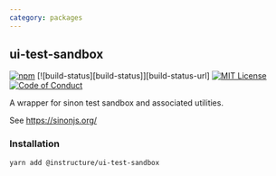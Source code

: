 ```yaml
---
category: packages
---
```


## ui-test-sandbox

[![npm][npm]][npm-url]
[![build-status][build-status]][build-status-url]
[![MIT License][license-badge]][license]
[![Code of Conduct][coc-badge]][coc]

A wrapper for sinon test sandbox and associated utilities.

See https://sinonjs.org/

### Installation

```sh
yarn add @instructure/ui-test-sandbox
```

[npm]: https://img.shields.io/npm/v/@instructure/ui-test-sandbox.svg
[npm-url]: https://npmjs.com/package/@instructure/ui-test-sandbox
[license-badge]: https://img.shields.io/npm/l/instructure-ui.svg?style=flat-square
[license]: https://github.com/instructure/instructure-ui/blob/master/LICENSE
[coc-badge]: https://img.shields.io/badge/code%20of-conduct-ff69b4.svg?style=flat-square
[coc]: https://github.com/instructure/instructure-ui/blob/master/CODE_OF_CONDUCT.md
